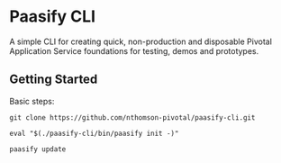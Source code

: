# Paasify CLI

A simple CLI for creating quick, non-production and disposable Pivotal Application Service foundations for testing, demos and prototypes.

## Getting Started

Basic steps:

```
git clone https://github.com/nthomson-pivotal/paasify-cli.git

eval "$(./paasify-cli/bin/paasify init -)"

paasify update
```